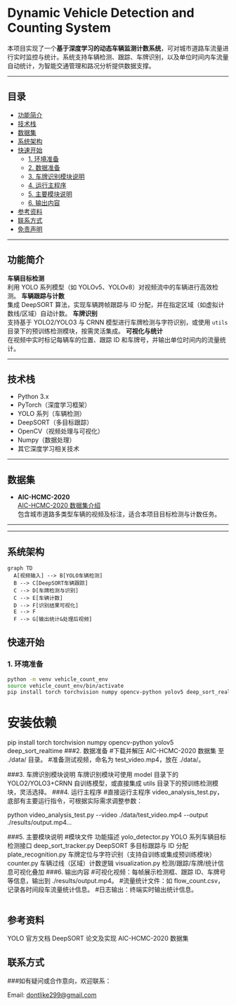 # Dynamic Vehicle Detection and Counting System

本项目实现了一个**基于深度学习的动态车辆监测计数系统**，可对城市道路车流量进行实时监控与统计。系统支持车辆检测、跟踪、车牌识别，以及单位时间内车流量自动统计，为智能交通管理和路况分析提供数据支撑。

---

## 目录

- [功能简介](#功能简介)
- [技术栈](#技术栈)
- [数据集](#数据集)
- [系统架构](#系统架构)
- [快速开始](#快速开始)
  - [1. 环境准备](#1-环境准备)
  - [2. 数据准备](#2-数据准备)
  - [3. 车牌识别模块说明](#3-车牌识别模块说明)
  - [4. 运行主程序](#4-运行主程序)
  - [5. 主要模块说明](#5-主要模块说明)
  - [6. 输出内容](#6-输出内容)
- [参考资料](#参考资料)
- [联系方式](#联系方式)
- [免责声明](#免责声明)

---

## 功能简介

**车辆目标检测**  
   利用 YOLO 系列模型（如 YOLOv5、YOLOv8）对视频流中的车辆进行高效检测。
**车辆跟踪与计数**  
   集成 DeepSORT 算法，实现车辆跨帧跟踪与 ID 分配，并在指定区域（如虚拟计数线/区域）自动计数。
**车牌识别**  
   支持基于 YOLO2/YOLO3 与 CRNN 模型进行车牌检测与字符识别，或使用 `utils` 目录下的预训练检测模块，按需灵活集成。
**可视化与统计**  
   在视频中实时标记每辆车的位置、跟踪 ID 和车牌号，并输出单位时间内的流量统计。

---

## 技术栈

- Python 3.x
- PyTorch（深度学习框架）
- YOLO 系列（车辆检测）
- DeepSORT（多目标跟踪）
- OpenCV（视频处理与可视化）
- Numpy（数据处理）
- 其它深度学习相关技术

---

## 数据集

- **AIC-HCMC-2020**  
  [AIC-HCMC-2020 数据集介绍](https://www.aicitychallenge.org/2020-data-set/)  
  包含城市道路多类型车辆的视频及标注，适合本项目目标检测与计数任务。

---


---

## 系统架构

```mermaid
graph TD
  A[视频输入] --> B[YOLO车辆检测]
  B --> C[DeepSORT车辆跟踪]
  C --> D[车牌检测与识别]
  C --> E[车辆计数]
  D --> F[识别结果可视化]
  E --> F
  F --> G[输出统计&处理后视频]
```

## 快速开始

### 1. 环境准备

```bash
python -m venv vehicle_count_env
source vehicle_count_env/bin/activate
pip install torch torchvision numpy opencv-python yolov5 deep_sort_realtime

```
# 安装依赖
pip install torch torchvision numpy opencv-python yolov5 deep_sort_realtime
###2. 数据准备
#下载并解压 AIC-HCMC-2020 数据集 至 ./data/ 目录。
#准备测试视频，命名为 test_video.mp4，放在 ./data/。

###3. 车牌识别模块说明
车牌识别模块可使用 model 目录下的 YOLO2/YOLO3+CRNN 自训练模型，或直接集成 utils 目录下的预训练检测模块，灵活选择。
###4. 运行主程序
#直接运行主程序 video_analysis_test.py，底部有主要运行指令，可根据实际需求调整参数：


python video_analysis_test.py --video ./data/test_video.mp4 --output ./results/output.mp4...


###5. 主要模块说明
#模块文件	功能描述
yolo_detector.py	YOLO 系列车辆目标检测接口
deep_sort_tracker.py	DeepSORT 多目标跟踪与 ID 分配
plate_recognition.py	车牌定位与字符识别（支持自训练或集成预训练模块）
counter.py	车辆过线（区域）计数逻辑
visualization.py	检测/跟踪/车牌/统计信息可视化叠加
###6. 输出内容
#可视化视频：每帧展示检测框、跟踪 ID、车牌号等信息，输出到 ./results/output.mp4。
#流量统计文件：如 flow_count.csv，记录各时间段车流量统计信息。
#日志输出：终端实时输出统计信息。

```bash
```

## 参考资料
YOLO 官方文档
DeepSORT 论文及实现
AIC-HCMC-2020 数据集

## 联系方式
###如有疑问或合作意向，欢迎联系：

Email: dontlike299@gmail.com
